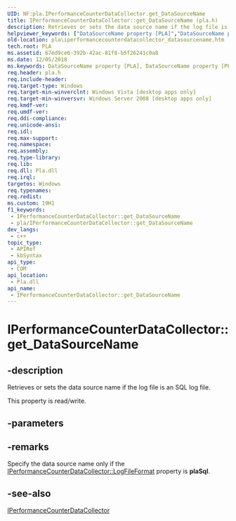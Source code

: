 ```yaml
---
UID: NF:pla.IPerformanceCounterDataCollector.get_DataSourceName
title: IPerformanceCounterDataCollector::get_DataSourceName (pla.h)
description: Retrieves or sets the data source name if the log file is an SQL log file.
helpviewer_keywords: ["DataSourceName property [PLA]","DataSourceName property [PLA]","IPerformanceCounterDataCollector interface","IPerformanceCounterDataCollector interface [PLA]","DataSourceName property","IPerformanceCounterDataCollector.DataSourceName","IPerformanceCounterDataCollector.get_DataSourceName","IPerformanceCounterDataCollector::DataSourceName","IPerformanceCounterDataCollector::get_DataSourceName","IPerformanceCounterDataCollector::put_DataSourceName","base.iperformancecounterdatacollector_datasourcename","get_DataSourceName","pla.iperformancecounterdatacollector_datasourcename","pla/IPerformanceCounterDataCollector::DataSourceName","pla/IPerformanceCounterDataCollector::get_DataSourceName","pla/IPerformanceCounterDataCollector::put_DataSourceName"]
old-location: pla\iperformancecounterdatacollector_datasourcename.htm
tech.root: PLA
ms.assetid: 67ed9ce6-392b-42ac-81f8-b5f26241c0a8
ms.date: 12/05/2018
ms.keywords: DataSourceName property [PLA], DataSourceName property [PLA],IPerformanceCounterDataCollector interface, IPerformanceCounterDataCollector interface [PLA],DataSourceName property, IPerformanceCounterDataCollector.DataSourceName, IPerformanceCounterDataCollector.get_DataSourceName, IPerformanceCounterDataCollector::DataSourceName, IPerformanceCounterDataCollector::get_DataSourceName, IPerformanceCounterDataCollector::put_DataSourceName, base.iperformancecounterdatacollector_datasourcename, get_DataSourceName, pla.iperformancecounterdatacollector_datasourcename, pla/IPerformanceCounterDataCollector::DataSourceName, pla/IPerformanceCounterDataCollector::get_DataSourceName, pla/IPerformanceCounterDataCollector::put_DataSourceName
req.header: pla.h
req.include-header: 
req.target-type: Windows
req.target-min-winverclnt: Windows Vista [desktop apps only]
req.target-min-winversvr: Windows Server 2008 [desktop apps only]
req.kmdf-ver: 
req.umdf-ver: 
req.ddi-compliance: 
req.unicode-ansi: 
req.idl: 
req.max-support: 
req.namespace: 
req.assembly: 
req.type-library: 
req.lib: 
req.dll: Pla.dll
req.irql: 
targetos: Windows
req.typenames: 
req.redist: 
ms.custom: 19H1
f1_keywords:
 - IPerformanceCounterDataCollector::get_DataSourceName
 - pla/IPerformanceCounterDataCollector::get_DataSourceName
dev_langs:
 - c++
topic_type:
 - APIRef
 - kbSyntax
api_type:
 - COM
api_location:
 - Pla.dll
api_name:
 - IPerformanceCounterDataCollector::get_DataSourceName
---
```


# IPerformanceCounterDataCollector::get_DataSourceName


## -description

Retrieves or sets the data source name if the log file is an SQL log file.

This property is read/write.

## -parameters

## -remarks

Specify the data source name only if the <a href="/previous-versions/windows/desktop/api/pla/nf-pla-iperformancecounterdatacollector-get_logfileformat">IPerformanceCounterDataCollector::LogFileFormat</a> property is <b>plaSql</b>.

## -see-also

<a href="/previous-versions/windows/desktop/api/pla/nn-pla-iperformancecounterdatacollector">IPerformanceCounterDataCollector</a>

